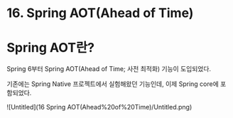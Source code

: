# 16. Spring AOT(Ahead of Time)

# Spring AOT란?

Spring 6부터 Spring AOT(Ahead of Time; 사전 최적화) 기능이 도입되었다.

기존에는 Spring Native 프로젝트에서 실험해왔던 기능인데, 이제 Spring core에 포함되었다.

![Untitled](16 Spring AOT(Ahead%20of%20Time)/Untitled.png)